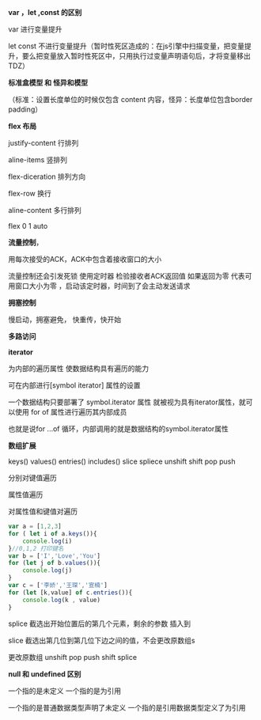 **var ，let ,const 的区别**

var 进行变量提升

let const 不进行变量提升（暂时性死区造成的：在js引擎中扫描变量，把变量提升，要么把变量放入暂时性死区中，只用执行过变量声明语句后，才将变量移出TDZ）

**标准盒模型 和 怪异和模型** 

（标准：设置长度单位的时候仅包含 content 内容，怪异：长度单位包含border padding）

**flex 布局**

justify-content  行排列

aline-items  竖排列

flex-diceration 排列方向

flex-row 换行

aline-content  多行排列

flex 0 1 auto  



**流量控制**，

用每次接受的ACK，ACK中包含着接收窗口的大小



流量控制还会引发死锁  使用定时器 检验接收者ACK返回值  如果返回为零 代表可用窗口大小为零 ，启动该定时器，时间到了会主动发送请求



**拥塞控制**

慢启动，拥塞避免， 快重传，快开始

**多路访问**



**iterator** 

为内部的遍历属性 使数据结构具有遍历的能力

可在内部进行[symbol iterator] 属性的设置

一个数据结构只要部署了 symbol.iterator 属性 就被视为具有iterator属性，就可以使用 for of 属性进行遍历其内部成员

也就是说for ...of 循环，内部调用的就是数据结构的symbol.iterator属性



**数组扩展**

keys()  values() entries()  includes() slice spliece unshift shift pop push 

分别对键值遍历 

属性值遍历

对属性值和键值对遍历

```javascript
var a = [1,2,3]
for ( let i of a.keys()){
    console.log(i)
}//0,1,2 打印键名
var b = ['I','Love','You']
for (let j of b.values()){
    console.log(j)
}
var c = ['李娇','王琛','宣楠']
for (let [k,value] of c.entries()){
    console.log(k , value)
}
```

splice 截选出开始位置后的第几个元素，剩余的参数 插入到

slice 截选出第几位到第几位下边之间的值，不会更改原数组s

更改原数组 unshift pop push shift splice 

**null 和 undefined 区别**

一个指的是未定义 一个指的是为引用

一个指的是普通数据类型声明了未定义 一个指的是引用数据类型定义了为引用

